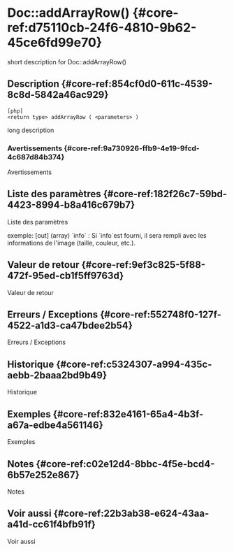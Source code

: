 # Doc::addArrayRow() {#core-ref:d75110cb-24f6-4810-9b62-45ce6fd99e70}

<div class="short-description">
<span class="fixme template">short description for Doc::addArrayRow()</span>
</div>
<!--
<div class="applicability">
Obsolète depuis #.#.#
</div>
-->

## Description {#core-ref:854cf0d0-611c-4539-8c8d-5842a46ac929}

    [php]
    <return type> addArrayRow ( <parameters> )

<span class="fixme template">long description</span>

### Avertissements {#core-ref:9a730926-ffb9-4e19-9fcd-4c687d84b374}

<span class="fixme template">Avertissements</span>

## Liste des paramètres {#core-ref:182f26c7-59bd-4423-8994-b8a416c679b7}

<span class="fixme template">Liste des paramètres</span>

<div class="fixme template">
exemple:  
[out] (array) `info`
:   Si `info`est fourni, il sera rempli avec les informations de l'image (taille, couleur, etc.).
</div>

## Valeur de retour {#core-ref:9ef3c825-5f88-472f-95ed-cb1f5ff9763d}

<span class="fixme template">Valeur de retour</span>

## Erreurs / Exceptions {#core-ref:552748f0-127f-4522-a1d3-ca47bdee2b54}

<span class="fixme template">Erreurs / Exceptions</span>

## Historique {#core-ref:c5324307-a994-435c-aebb-2baaa2bd9b49}

<span class="fixme template">Historique</span>

## Exemples {#core-ref:832e4161-65a4-4b3f-a67a-edbe4a561146}

<span class="fixme template">Exemples</span>

## Notes {#core-ref:c02e12d4-8bbc-4f5e-bcd4-6b57e252e867}

<span class="fixme template">Notes</span>

## Voir aussi {#core-ref:22b3ab38-e624-43aa-a41d-cc61f4bfb91f}

<span class="fixme template">Voir aussi</span>
